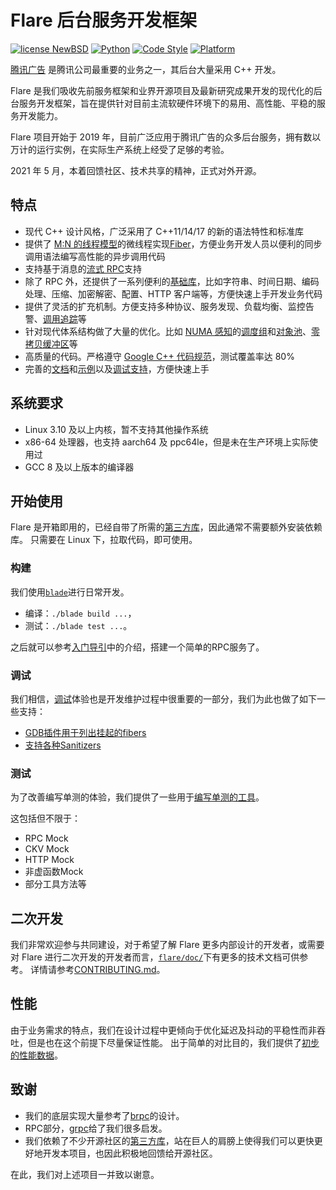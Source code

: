 # Flare 后台服务开发框架

[![license NewBSD](https://img.shields.io/badge/license-BSD-yellow.svg)](LICENSE)
[![Python](https://img.shields.io/badge/language-C++-blue.svg)](https://isocpp.org/)
[![Code Style](https://img.shields.io/badge/code%20style-google-blue.svg)](https://google.github.io/styleguide/cppguide.html)
[![Platform](https://img.shields.io/badge/platform-linux%20-lightgrey.svg)](doc/en/prerequisites.md)

[腾讯广告](https://e.qq.com/ads/) 是腾讯公司最重要的业务之一，其后台大量采用 C++ 开发。

Flare 是我们吸收先前服务框架和业界开源项目及最新研究成果开发的现代化的后台服务开发框架，旨在提供针对目前主流软硬件环境下的易用、高性能、平稳的服务开发能力。

Flare 项目开始于 2019 年，目前广泛应用于腾讯广告的众多后台服务，拥有数以万计的运行实例，在实际生产系统上经受了足够的考验。

2021 年 5 月，本着回馈社区、技术共享的精神，正式对外开源。

## 特点

- 现代 C++ 设计风格，广泛采用了 C++11/14/17 的新的语法特性和标准库
- 提供了 [M:N 的线程模型](https://en.wikipedia.org/wiki/Thread_(computing))的微线程实现[Fiber](flare/doc/fiber.md)，方便业务开发人员以便利的同步调用语法编写高性能的异步调用代码
- 支持基于消息的[流式 RPC](flare/doc/streaming-rpc.md)支持
- 除了 RPC 外，还提供了一系列便利的[基础库](flare/base)，比如字符串、时间日期、编码处理、压缩、加密解密、配置、HTTP 客户端等，方便快速上手开发业务代码
- 提供了灵活的扩充机制。方便支持多种协议、服务发现、负载均衡、监控告警、[调用追踪](flare/doc/)等
- 针对现代体系结构做了大量的优化。比如 [NUMA 感知](https://en.wikipedia.org/wiki/Non-uniform_memory_access)的[调度组](flare/)和[对象池](flare/doc/object-pool.md)、[零拷贝缓冲区](flare/doc/buffer.md)等
- 高质量的代码。严格遵守 [Google C++ 代码规范](https://google.github.io/styleguide/cppguide.html)，测试覆盖率达 80%
- 完善的[文档](flare/doc)和[示例](flare/example)以及[调试支持](flare/doc/debugging.md)，方便快速上手

## 系统要求

- Linux 3.10 及以上内核，暂不支持其他操作系统
- x86-64 处理器，也支持 aarch64 及 ppc64le，但是未在生产环境上实际使用过
- GCC 8 及以上版本的编译器

## 开始使用

Flare 是开箱即用的，已经自带了所需的[第三方库](thirdparty/)，因此通常不需要额外安装依赖库。
只需要在 Linux 下，拉取代码，即可使用。

### 构建

我们使用[`blade`](https://github.com/chen3feng/blade-build)进行日常开发。

- 编译：`./blade build ...`，
- 测试：`./blade test ...`。

之后就可以参考[入门导引](flare/doc/intro-rpc.md)中的介绍，搭建一个简单的RPC服务了。

### 调试

我们相信，[调试](flare/doc/debugging.md)体验也是开发维护过程中很重要的一部分，我们为此也做了如下一些支持：

- [GDB插件用于列出挂起的fibers](flare/doc/gdb-plugin.md)
- [支持各种Sanitizers](flare/doc/sanitizers.md)

### 测试

为了改善编写单测的体验，我们提供了一些用于[编写单测的工具](flare/doc/testing.md)。

这包括但不限于：

- RPC Mock
- CKV Mock
- HTTP Mock
- 非虚函数Mock
- 部分工具方法等

## 二次开发

我们非常欢迎参与共同建设，对于希望了解 Flare 更多内部设计的开发者，或需要对 Flare 进行二次开发的开发者而言，[`flare/doc/`](flare/doc/)下有更多的技术文档可供参考。
详情请参考[CONTRIBUTING.md](CONTRIBUTING.md)。

## 性能

由于业务需求的特点，我们在设计过程中更倾向于优化延迟及抖动的平稳性而非吞吐，但是也在这个前提下尽量保证性能。
出于简单的对比目的，我们提供了[初步的性能数据](flare/doc/benchmark.md)。

## 致谢

- 我们的底层实现大量参考了[brpc](https://github.com/apache/incubator-brpc)的设计。
- RPC部分，[grpc](https://grpc.io/)给了我们很多启发。
- 我们依赖了不少开源社区的[第三方库](thirdparty/)，站在巨人的肩膀上使得我们可以更快更好地开发本项目，也因此积极地回馈给开源社区。

在此，我们对上述项目一并致以谢意。
